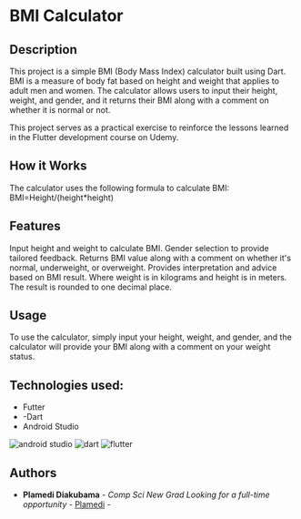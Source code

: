# BMI Calculator 

## Description

This project is a simple BMI (Body Mass Index) calculator built using Dart. BMI is a measure of body fat based on height and weight that applies to adult men and women. The calculator allows users to input their height, weight, and gender, and it returns their BMI along with a comment on whether it is normal or not.

This project serves as a practical exercise to reinforce the lessons learned in the Flutter development course on Udemy.

## How it Works
The calculator uses the following formula to calculate BMI:
BMI=Height/(height*height) 

## Features
Input height and weight to calculate BMI.
Gender selection to provide tailored feedback.
Returns BMI value along with a comment on whether it's normal, underweight, or overweight.
Provides interpretation and advice based on BMI result.
Where weight is in kilograms and height is in meters. The result is rounded to one decimal place.

## Usage
To use the calculator, simply input your height, weight, and gender, and the calculator will provide your BMI along with a comment on your weight status.

## Technologies used: 
- Futter
- -Dart
- Android Studio

![android studio](https://github.com/PlamediD/bmi_calculator/assets/87151146/2a1daadb-da4b-47ac-8fcb-71e7dcdad630)
![dart](https://github.com/PlamediD/bmi_calculator/assets/87151146/c6da64f6-75af-414c-a879-aeebcdffaa21)
![flutter](https://github.com/PlamediD/bmi_calculator/assets/87151146/5806e4dd-eba9-49f4-9fca-7d595a9535b6)


## Authors

* **Plamedi Diakubama** - *Comp Sci New Grad Looking for a full-time opportunity* - [Plamedi](https://github.com/PlamediD/) -
